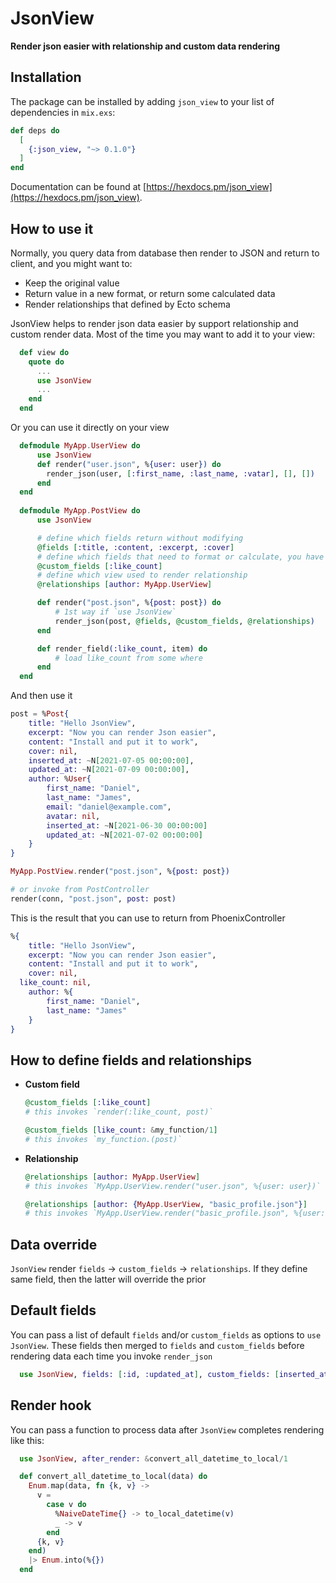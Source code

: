 # JsonView

**Render json easier with relationship and custom data rendering**

## Installation

The package can be installed
by adding `json_view` to your list of dependencies in `mix.exs`:

```elixir
def deps do
  [
    {:json_view, "~> 0.1.0"}
  ]
end
```

Documentation can be found at [https://hexdocs.pm/json_view](https://hexdocs.pm/json_view).


## How to use it

  Normally, you query data from database then render to JSON and return to client, and you might want to:

  - Keep the original value
  - Return value in a new format, or return some calculated data
  - Render relationships that defined by Ecto schema

  JsonView helps to render json data easier by support relationship and custom render data.
  Most of the time you may want to add it to your view:

```elixir
  def view do
    quote do
      ...
      use JsonView
      ...
    end
  end
```

  Or you can use it directly on your view

```elixir
  defmodule MyApp.UserView do
      use JsonView
      def render("user.json", %{user: user}) do
      	render_json(user, [:first_name, :last_name, :vatar], [], [])
      end
  end
      
  defmodule MyApp.PostView do
      use JsonView

      # define which fields return without modifying
      @fields [:title, :content, :excerpt, :cover]
      # define which fields that need to format or calculate, you have to define `render_field/2` below
      @custom_fields [:like_count]
      # define which view used to render relationship
      @relationships [author: MyApp.UserView]

      def render("post.json", %{post: post}) do
          # 1st way if `use JsonView`
          render_json(post, @fields, @custom_fields, @relationships)
      end

      def render_field(:like_count, item) do
          # load like_count from some where
      end
  end
```

And then use it

```elixir
post = %Post{
	title: "Hello JsonView",
	excerpt: "Now you can render Json easier",
	content: "Install and put it to work",
	cover: nil,
	inserted_at: ~N[2021-07-05 00:00:00],
	updated_at: ~N[2021-07-09 00:00:00],
	author: %User{
		first_name: "Daniel",
		last_name: "James",
		email: "daniel@example.com",
		avatar: nil,
		inserted_at: ~N[2021-06-30 00:00:00]
		updated_at: ~N[2021-07-02 00:00:00]
	}
}

MyApp.PostView.render("post.json", %{post: post})

# or invoke from PostController
render(conn, "post.json", post: post)
```



This is the result that you can use to return from PhoenixController

```elixir
%{
	title: "Hello JsonView",
	excerpt: "Now you can render Json easier",
	content: "Install and put it to work",
	cover: nil,
  like_count: nil,
	author: %{
		first_name: "Daniel",
		last_name: "James"
	}
}
```





## How to define fields and relationships

- **Custom field**

  ```elixir
  @custom_fields [:like_count]
  # this invokes `render(:like_count, post)`
  
  @custom_fields [like_count: &my_function/1]
  # this invokes `my_function.(post)`
  ```

- **Relationship**

  ```elixir
  @relationships [author: MyApp.UserView]
  # this invokes `MyApp.UserView.render("user.json", %{user: user})`
  
  @relationships [author: {MyApp.UserView, "basic_profile.json"}]
  # this invokes `MyApp.UserView.render("basic_profile.json", %{user: user})`
  ```



## Data override

  `JsonView` render `fields` -> `custom_fields` -> `relationships`. If they define same field, then the latter will override the prior



## Default fields

  You can pass a list of default `fields` and/or `custom_fields` as options to `use JsonView`. These fields then merged to `fields` and `custom_fields` before rendering data each time you invoke `render_json`

```elixir
  use JsonView, fields: [:id, :updated_at], custom_fields: [inserted_at: &to_local_time/2]
```



## Render hook

  You can pass a function to process data after `JsonView` completes rendering like this:

```elixir
  use JsonView, after_render: &convert_all_datetime_to_local/1

  def convert_all_datetime_to_local(data) do
    Enum.map(data, fn {k, v} ->
      v =
        case v do
          %NaiveDateTime{} -> to_local_datetime(v)
          _ -> v
        end
      {k, v}
    end)
    |> Enum.into(%{})
  end
```
